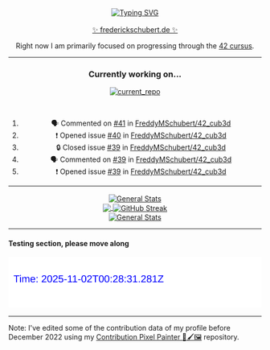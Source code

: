 <div align="center">
	<a href="https://git.io/typing-svg"><img src="https://readme-typing-svg.demolab.com?font=Fira+Code&size=30&pause=1000&color=70A5FD&background=1A1B27&center=true&vCenter=true&repeat=false&random=false&width=435&lines=%F0%9F%91%8B+Hiya%2C+I'm+Freddy!+%F0%9F%96%96" alt="Typing SVG" /></a>
</div>
<br>
<div align="center">
	<a href="https://frederickschubert.de">✨ frederickschubert.de ✨</a>
	<p>Right now I am primarily focused on progressing through the <a href="https://github.com/FreddyMSchubert/42_cursus">42 cursus</a>.</p>
</div>

<hr>

<div align="center">

### Currently working on...

[![current_repo](https://github-readme-stats.vercel.app/api/pin/?username=FreddyMSchubert&repo=42_cub3d&theme=tokyonight)](https://github.com/FreddyMSchubert/42_cub3d)

<br>

<!--START_SECTION:activity-->
1. 🗣 Commented on [#41](https://github.com/FreddyMSchubert/42_cub3d/issues/41#issuecomment-2186013654) in [FreddyMSchubert/42_cub3d](https://github.com/FreddyMSchubert/42_cub3d)
2. ❗ Opened issue [#40](https://github.com/FreddyMSchubert/42_cub3d/issues/40) in [FreddyMSchubert/42_cub3d](https://github.com/FreddyMSchubert/42_cub3d)
3. 🔒 Closed issue [#39](https://github.com/FreddyMSchubert/42_cub3d/issues/39) in [FreddyMSchubert/42_cub3d](https://github.com/FreddyMSchubert/42_cub3d)
4. 🗣 Commented on [#39](https://github.com/FreddyMSchubert/42_cub3d/issues/39#issuecomment-2185905972) in [FreddyMSchubert/42_cub3d](https://github.com/FreddyMSchubert/42_cub3d)
5. ❗ Opened issue [#39](https://github.com/FreddyMSchubert/42_cub3d/issues/39) in [FreddyMSchubert/42_cub3d](https://github.com/FreddyMSchubert/42_cub3d)
<!--END_SECTION:activity-->

</div>

<hr>

<div align="center">
	<a href="https://github.com/anuraghazra/github-readme-stats" target="_blank">
		<img height=200 align="center" src="https://github-readme-stats.vercel.app/api?username=FreddyMSchubert&show_icons=true&theme=tokyonight&card_width=650" alt="General Stats" />
	</a>
</div>

<div align="center">
	<a href="https://github.com/anuraghazra/github-readme-stats" target="_blank">
		<img height=200 align="center" src="https://github-readme-stats.vercel.app/api/top-langs/?username=FreddyMSchubert&layout=donut&theme=tokyonight&card_width=320">
	</a>
	<a href="https://github.com/DenverCoder1/github-readme-streak-stats" target="_blank">
		<img height=200 align="center" src="https://streak-stats.demolab.com?user=FreddyMSchubert&theme=tokyonight&date_format=j%20M%5B%20Y%5D&card_width=320&card_height=200&hide_total_contributions=true" alt="GitHub Streak" />
	</a>
</div>

<div align="center">
	<a href="https://github.com/FreddyMSchubert/42_cursus" target="_blank">
		<img align="center" src="https://github-readme-stats.vercel.app/api/pin/?username=FreddyMSchubert&repo=42_cursus&theme=tokyonight" alt="General Stats" />
	</a>
</div>

<hr>

#### Testing section, please move along

![GitHub Defenders SVG](https://github.com/FreddyMSchubert/FreddyMSchubert/blob/github_defenders_output/output.svg)

<hr>

Note: I've edited some of the contribution data of my profile before December 2022 using my [Contribution Pixel Painter 🎨🖌️🖼️](https://github.com/FreddyMSchubert/contribution-pixel-painter) repository.
